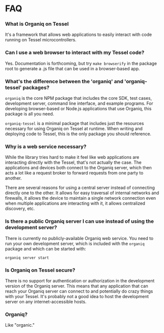 # FAQ

### What is Organiq on Tessel

It's a framework that allows web applications to easily interact with code running on Tessel microcontrollers.

### Can I use a web browser to interact with my Tessel code?

Yes. Documentation is forthcoming, but try `make browserify` in the package root to generate a .js file that can be used in a browser-based app.

### What's the difference between the 'organiq' and 'organiq-tessel' packages?

`organiq` is the core NPM package that includes the core SDK, test cases, development server, command line interface, and example programs. For developing browser-based or Node.js applications that use Organiq, this package is all you need.

`organiq-tessel` is a minimal package that includes just the resources necessary for using Organiq on Tessel at runtime. When writing and deploying code to Tessel, this is the only package you should reference.

### Why is a web service necessary?

While the library tries hard to make it feel like web applications are interacting directly with the Tessel, that's not actually the case. The applications and devices both connect to the Organiq server, which then acts a lot like a request broker to forward requests from one party to another.

There are several reasons for using a central server instead of connecting directly one to the other. It allows for easy traversal of internal networks and firewalls, it allows the device to maintain a single network connection even when multiple applications are interacting with it, it allows centralized discovery, etc.

### Is there a public Organiq server I can use instead of using the development server?

There is currently no publicly-available Organiq web service. You need to run your own development server, which is included with the `organiq` package and which can be started with:

    organiq server start 

### Is Organiq on Tessel secure?

There is no support for authentication or authorization in the development version of the Organiq server. This means that any application that can reach your Organiq server can connect to and potentially do crazy things with your Tessel. It's probably not a good idea to host the development server on any internet-accessible hosts.

### Organiq?

Like "organic."

